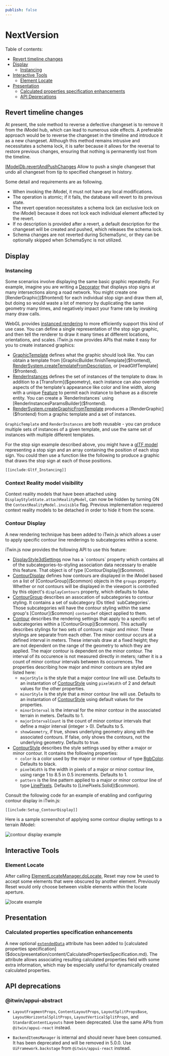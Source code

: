 ```yaml
---
publish: false
---
```

# NextVersion

Table of contents:

- [Revert timeline changes](#revert-timeline-changes)
- [Display](#display)
  - [Instancing](#instancing)
- [Interactive Tools](#interactive-tools)
  - [Element Locate](#element-locate)
- [Presentation](#presentation)
  - [Calculated properties specification enhancements](#calculated-properties-specification-enhancements)
  - [API Deprecations](#api-deprecations)

## Revert timeline changes

At present, the sole method to reverse a defective changeset is to remove it from the iModel hub, which can lead to numerous side effects. A preferable approach would be to reverse the changeset in the timeline and introduce it as a new changeset. Although this method remains intrusive and necessitates a schema lock, it is safer because it allows for the reversal to restore previous changes, ensuring that nothing is permanently lost from the timeline.

[IModelDb.revertAndPushChanges]($core-backend) Allow to push a single changeset that undo all changeset from tip to specified changeset in history.

Some detail and requirements are as following.

- When invoking the iModel, it must not have any local modifications.
- The operation is atomic; if it fails, the database will revert to its previous state.
- The revert operation necessitates a schema lock (an exclusive lock on the iModel) because it does not lock each individual element affected by the revert.
- If no description is provided after a revert, a default description for the changeset will be created and pushed, which releases the schema lock.
- Schema changes are not reverted during SchemaSync, or they can be optionally skipped when SchemaSync is not utilized.

## Display

### Instancing

Some scenarios involve displaying the same basic graphic repeatedly. For example, imagine you are writing a [Decorator]($frontend) that displays stop signs at many intersections along a road network. You might create one [RenderGraphic]($frontend) for each individual stop sign and draw them all, but doing so would waste a lot of memory by duplicating the same geometry many times, and negatively impact your frame rate by invoking many draw calls.

WebGL provides [instanced rendering](https://webglfundamentals.org/webgl/lessons/webgl-instanced-drawing.html) to more efficiently support this kind of use case. You can define a single representation of the stop sign graphic, and then tell the renderer to draw it many times at different locations, orientations, and scales. iTwin.js now provides APIs that make it easy for you to create instanced graphics:

- [GraphicTemplate]($frontend) defines what the graphic should look like. You can obtain a template from [GraphicBuilder.finishTemplate]($frontend), [RenderSystem.createTemplateFromDescription]($frontend), or [readGltfTemplate]($frontend).
- [RenderInstances]($frontend) defines the set of instances of the template to draw. In addition to a [Transform]($geometry), each instance can also override aspects of the template's appearance like color and line width, along with a unique [Feature]($common) to permit each instance to behave as a discrete entity. You can create a `RenderInstances` using [RenderInstancesParamsBuilder]($frontend).
- [RenderSystem.createGraphicFromTemplate]($frontend) produces a [RenderGraphic]($frontend) from a graphic template and a set of instances.

`GraphicTemplate` and `RenderInstances` are both reusable - you can produce multiple sets of instances of a given template, and use the same set of instances with multiple different templates.

For the stop sign example described above, you might have a [glTF model](https://en.wikipedia.org/wiki/GlTF) representing a stop sign and an array containing the position of each stop sign. You could then use a function like the following to produce a graphic that draws the stop sign at each of those positions.

```ts
[[include:Gltf_Instancing]]
```

### Context Reality model visibility

Context reality models that have been attached using `DisplayStyleState.attachRealityModel`, can now be hidden by turning ON the `ContextRealityModel.invisible` flag.  Previous implementation requiered context reality models to be detached in order to hide it from the scene.

### Contour Display

A new rendering technique has been added to iTwin.js which allows a user to apply specific contour line renderings to subcategories within a scene.

iTwin.js now provides the following API to use this feature:

- [DisplayStyle3dSettings]($common) now has a `contours` property which contains all of the subcategories-to-styling association data necessary to enable this feature. That object is of type [ContourDisplay]($common).
- [ContourDisplay]($common) defines how contours are displayed in the iModel based on a list of [ContourGroup]($common) objects in the `groups` property. Whether or not contours will be displayed in the viewport is controlled by this object's `displayContours` property, which defaults to false.
- [ContourGroup]($common) describes an assocation of subcategories to contour styling. It contains a set of subcategory IDs titled `subCategories`. Those subcategories will have the contour styling within the same group's [Contour]($common) `contourDef` object applied to them.
- [Contour]($common) describes the rendering settings that apply to a specific set of subcategories within a [ContourGroup]($common). This actually describes stylings for two sets of contours: major and minor. These stylings are separate from each other. The minor contour occurs at a defined interval in meters. These intervals draw at a fixed height; they are not dependent on the range of the geometry to which they are applied. The major contour is dependent on the minor contour. The interval of its occurence is not measured directly in meters; rather it is a count of minor contour intervals between its occurrences. The properties describing how major and minor contours are styled are listed here:
  - `majorStyle` is the style that a major contour line will use. Defaults to an instantation of [ContourStyle]($common) using `pixelWidth` of 2 and default values for the other properties.
  - `minorStyle` is the style that a minor contour line will use. Defaults to an instantation of [ContourStyle]($common) using default values for the properties.
  - `minorInterval` is the interval for the minor contour in the associated terrain in meters. Defaults to 1.
  - `majorIntervalCount` is the count of minor contour intervals that define a major interval (integer > 0). Defaults to 5.
  - `showGeometry`, if true, shows underlying geometry along with the associated contours. If false, only shows the contours, not the underlying geometry. Defaults to true.
- [ContourStyle]($common) describes the style settings used by either a major or minor contour. It contains the following properties:
  - `color` is a color used by the major or minor contour of type [RgbColor]($common). Defaults to black.
  - `pixelWidth` is the width in pixels of a major or minor contour line, using range 1 to 8.5 in 0.5 increments. Defaults to 1.
  - `pattern` is the line pattern applied to a major or minor contour line of type [LinePixels]($common). Defaults to [LinePixels.Solid]($common).

Consult the following code for an example of enabling and configuring contour display in iTwin.js:

```ts
[[include:Setup_ContourDisplay]]
```

Here is a sample screenshot of applying some contour display settings to a terrain iModel:

![contour display example](./assets/contour-display.png "Example of applying contour line settings to an iModel of some terrain")

## Interactive Tools

### Element Locate

After calling [ElementLocateManager.doLocate]($frontend), Reset may now be used to accept some elements that were obscured by another element. Previously Reset would only choose between visible elements within the locate aperture.

![locate example](./element-locate.png "Example of using reset to accept obscured element")

## Presentation

### Calculated properties specification enhancements

A new optional [`extendedData`]($docs/presentation/content/CalculatedPropertiesSpecification.md#attribute-extendeddata) attribute has been added to [calculated properties specification]($docs/presentation/content/CalculatedPropertiesSpecification.md). The attribute allows associating resulting calculated properties field with some extra information, which may be especially useful for dynamically created calculated properties.

## API deprecations

### @itwin/appui-abstract

- `LayoutFragmentProps`, `ContentLayoutProps`, `LayoutSplitPropsBase`, `LayoutHorizontalSplitProps`, `LayoutVerticalSplitProps`, and `StandardContentLayouts` have been deprecated. Use the same APIs from `@itwin/appui-react` instead.

- `BackendItemsManager` is internal and should never have been consumed. It has been deprecated and will be removed in 5.0.0. Use `UiFramework.backstage` from `@itwin/appui-react` instead.
